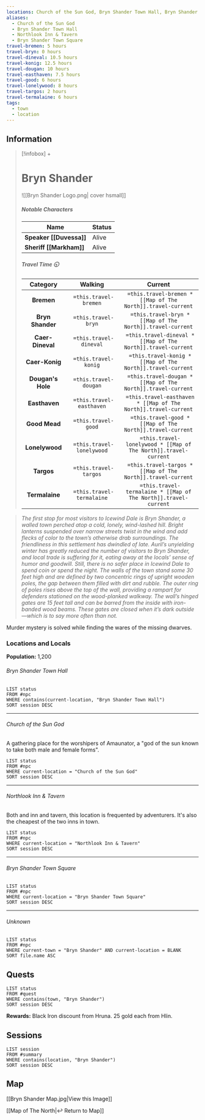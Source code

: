 ```yaml
---
locations: Church of the Sun God, Bryn Shander Town Hall, Bryn Shander Town Square, Northlook Inn & Tavern
aliases:
  - Church of the Sun God
  - Bryn Shander Town Hall
  - Northlook Inn & Tavern
  - Bryn Shander Town Square
travel-bremen: 5 hours
travel-bryn: 0 hours
travel-dineval: 10.5 hours
travel-konig: 12.5 hours
travel-dougan: 10 hours
travel-easthaven: 7.5 hours
travel-good: 6 hours
travel-lonelywood: 8 hours
travel-targos: 2 hours
travel-termalaine: 6 hours
tags:
  - town
  - location
---
```


## Information
> [!infobox] +
> # Bryn Shander
> ![[Bryn Shander Logo.png| cover hsmall]]
> ##### Notable Characters
> | Name | Status |
> | ---- | ---- |
> | **Speaker [[Duvessa]]** | Alive |
> | **Sheriff [[Markham]]** | Alive |
> ##### Travel Time 🕤
> | Category | Walking | Current |
> | :----: | :----: | :----: |
> | **Bremen** | ` =this.travel-bremen`  | ` =this.travel-bremen * [[Map of The North]].travel-current`  |
> | **Bryn Shander** | ` =this.travel-bryn` | ` =this.travel-bryn * [[Map of The North]].travel-current` |
> | **Caer-Dineval** | ` =this.travel-dineval`  | ` =this.travel-dineval * [[Map of The North]].travel-current`  |
> | **Caer-Konig** | ` =this.travel-konig`  | ` =this.travel-konig * [[Map of The North]].travel-current`  |
> | **Dougan's Hole** | ` =this.travel-dougan`  | ` =this.travel-dougan * [[Map of The North]].travel-current`  |
> | **Easthaven** | ` =this.travel-easthaven`  | ` =this.travel-easthaven * [[Map of The North]].travel-current`  |
> | **Good Mead** | ` =this.travel-good`  | ` =this.travel-good * [[Map of The North]].travel-current`  |
> | **Lonelywood** | ` =this.travel-lonelywood`  | ` =this.travel-lonelywood * [[Map of The North]].travel-current`  |
> | **Targos** | ` =this.travel-targos`  | ` =this.travel-targos * [[Map of The North]].travel-current`  |
> | **Termalaine** | ` =this.travel-termalaine`  | ` =this.travel-termalaine * [[Map of The North]].travel-current`  |

> *The first stop for most visitors to Icewind Dale is Bryn Shander, a walled town perched atop a cold, lonely, wind-lashed hill. Bright lanterns suspended over narrow streets twist in the wind and add flecks of color to the town’s otherwise drab surroundings.*
> *The friendliness in this settlement has dwindled of late. Auril’s unyielding winter has greatly reduced the number of visitors to Bryn Shander, and local trade is suffering for it, eating away at the locals’ sense of humor and goodwill. Still, there is no safer place in Icewind Dale to spend coin or spend the night.*
> *The walls of the town stand some 30 feet high and are defined by two concentric rings of upright wooden poles, the gap between them filled with dirt and rubble. The outer ring of poles rises above the top of the wall, providing a rampart for defenders stationed on the wood-planked walkway. The wall’s hinged gates are 15 feet tall and can be barred from the inside with iron-banded wood beams. These gates are closed when it’s dark outside—which is to say more often than not.*

Murder mystery is solved while finding the wares of the missing dwarves.


### Locations and Locals

**Population:** 1,200

###### Bryn Shander Town Hall
```dataview
LIST status
FROM #npc
WHERE contains(current-location, "Bryn Shander Town Hall")
SORT session DESC
```
---

###### Church of the Sun God
A gathering place for the worshipers of Amaunator, a "god of the sun known to take both male and female forms".
```dataview
LIST status
FROM #npc
WHERE current-location = "Church of the Sun God"
SORT session DESC
```
---

###### Northlook Inn & Tavern
Both and inn and tavern, this location is frequented by adventurers. It's also the cheapest of the two inns in town.
```dataview
LIST status
FROM #npc
WHERE current-location = "Northlook Inn & Tavern"
SORT session DESC
```
---

###### Bryn Shander Town Square
```dataview
LIST status
FROM #npc
WHERE current-location = "Bryn Shander Town Square"
SORT session DESC
```
---

###### Unknown
```dataview
LIST status
FROM #npc
WHERE current-town = "Bryn Shander" AND current-location = BLANK
SORT file.name ASC
```


## Quests

```dataview
LIST status
FROM #quest
WHERE contains(town, "Bryn Shander")
SORT session DESC
```

**Rewards:** 
Black Iron discount from Hruna. 25 gold each from Hlin.

## Sessions

```dataview
LIST session
FROM #summary
WHERE contains(location, "Bryn Shander")
SORT session DESC
```


## Map
[[Bryn Shander Map.jpg|View this Image]]

[[Map of The North|↩️ Return to Map]]